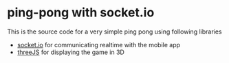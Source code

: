 # ping-pong with socket.io

This is the source code for a very simple ping pong using following libraries
* [socket.io](http://socket.io/) for communicating realtime with the mobile app
* [threeJS](http://threejs.org/) for displaying the game in 3D




